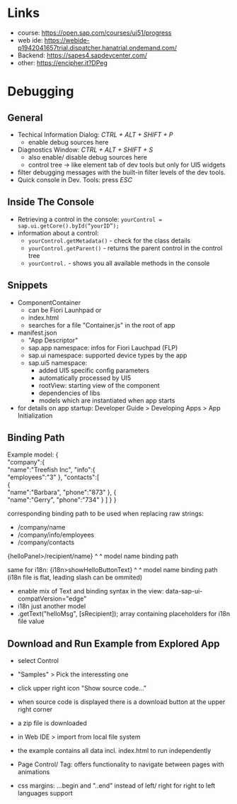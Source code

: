 Links
=====
- course: https://open.sap.com/courses/ui51/progress
- web ide: https://webide-p1942041657trial.dispatcher.hanatrial.ondemand.com/
- Backend: https://sapes4.sapdevcenter.com/
- other: https://encipher.it?DPeg

Debugging
=========

General
-------
- Techical Information Dialog: *CTRL + ALT + SHIFT + P*
  - enable debug sources here
- Diagnostics Window: *CTRL + ALT + SHIFT + S*
  - also enable/ disable debug sources here
  - control tree -> like element tab of dev tools but only for UI5 widgets
- filter debugging messages with the built-in filter levels of the dev tools.
- Quick console in Dev. Tools: press *ESC*

Inside The Console
------------------
- Retrieving a control in the console: `yourControl = sap.ui.getCore().byId(“yourID”);`
- information about a control:
  - `yourControl.getMetadata()` - check for the class details
  - `yourControl.getParent()` - returns the parent control in the control tree
  - `yourControl.` - shows you all available methods in the console

Snippets
--------
- ComponentContainer
  - can be Fiori Launhpad or
  - index.html
  - searches for a file "Container.js" in the root of app
- manifest.json
  - "App Descriptor"
  - sap.app namespace: infos for Fiori Lauchpad (FLP)
  - sap.ui namespace: supported device types by the app
  - sap.ui5 namespace: 
    - added UI5 specific config parameters
    - automatically processed by UI5
    - rootView: starting view of the component
    - dependencies of libs
    - models which are instantiated when app starts
- for details on app startup: Developer Guide > Developing Apps > App Initialization

Binding Path
------------
Example model:
{  
   "company":{  
      "name":"Treefish Inc",
      "info":{  
         "employees":"3"
      },
      "contacts":[  
         {  
            "name":"Barbara",
            "phone":"873"
         },
         {  
            "name":"Gerry",
            "phone":"734"
         }
      ]
   }
}

corresponding binding path to be used when replacing raw strings:
- /company/name
- /company/info/employees
- /company/contacts


{helloPanel>/recipient/name}
  ^              ^
model name    binding path

same for i18n:
{i18n>showHelloButtonText}
  ^              ^
model name    binding path (i18n file is flat, leading slash can be ommited)

- enable mix of Text and binding syntax in the view: data-sap-ui-compatVersion="edge"
- i18n just another model
- .getText("helloMsg", [sRecipient]);  array containing placeholders for i18n file value

Download and Run Example from Explored App
------------------------------------------
- select Control
- "Samples" > Pick the interessting one
- click upper right icon "Show source code..."
- when source code is displayed there is a download button at the upper right corner
- a zip file is downloaded
- in Web IDE > import from local file system
- the example contains all data incl. index.html to run independently

- Page Control/ Tag: offers functionality to navigate between pages with animations
- css margins: ...begin and "..end" instead of left/ right for right to left languages support
